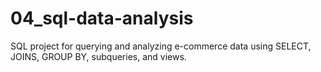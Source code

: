 # 04_sql-data-analysis
SQL project for querying and analyzing e-commerce data using SELECT, JOINS, GROUP BY, subqueries, and views.
